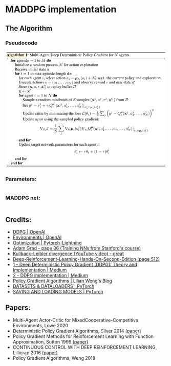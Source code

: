 # MADDPG implementation

## The Algorithm

### Pseudocode


![1](static/pseudo1.png)


### Parameters:
```

```

### MADDPG net:
```

```


## Credits:

- [DDPG | OpenAI](https://spinningup.openai.com/en/latest/algorithms/ddpg.html)
- [Environments | OpenAI](https://gym.openai.com/envs/#box2d)
- [Optimization | Pytorch-Lightning](https://pytorch-lightning.readthedocs.io/en/latest/common/optimizers.html#automatic-optimization)
- [Adam Grad - page 36 (Training NNs from Stanford's course)](http://cs231n.stanford.edu/slides/2017/cs231n_2017_lecture7.pdf)
- [Kullback–Leibler divergence (YouTube video) - great](https://www.youtube.com/watch?v=ErfnhcEV1O8&ab_channel=Aur%C3%A9lienG%C3%A9ron)
- [Deep-Reinforcement-Learning-Hands-On-Second-Edition (page 512)](https://github.com/PacktPublishing/Deep-Reinforcement-Learning-Hands-On-Second-Edition/tree/master/Chapter17)
- [1 - Deep Deterministic Policy Gradient (DDPG): Theory and Implementation | Medium](https://towardsdatascience.com/deep-deterministic-policy-gradient-ddpg-theory-and-implementation-747a3010e82f)
- [2 - DDPG implementation | Medium](https://towardsdatascience.com/deep-deterministic-policy-gradients-explained-2d94655a9b7b)
- [Policy Gradient Algorithms | Lilian Weng's Blog](https://lilianweng.github.io/lil-log/2018/04/08/policy-gradient-algorithms.html)
- [DATASETS & DATALOADERS | PyTorch](https://pytorch.org/tutorials/beginner/basics/data_tutorial.html)
- [SAVING AND LOADING MODELS | PyTorch](https://pytorch.org/tutorials/beginner/saving_loading_models.html)

## Papers:

- Multi-Agent Actor-Critic for MixedCooperative-Competitive Environments, Lowe 2020
- Deterministic Policy Gradient Algorithms, Silver 2014 [(paper)](http://proceedings.mlr.press/v32/silver14.pdf)
- Policy Gradient Methods for Reinforcement Learning with Function Approximation, Sutton 1999 [(paper)](https://proceedings.neurips.cc/paper/1999/file/464d828b85b0bed98e80ade0a5c43b0f-Paper.pdf)
- CONTINUOUS CONTROL WITH DEEP REINFORCEMENT LEARNING, Lillicrap 2016 [(paper)](https://arxiv.org/pdf/1509.02971.pdf)
- Policy Gradient Algorithms, Weng 2018









